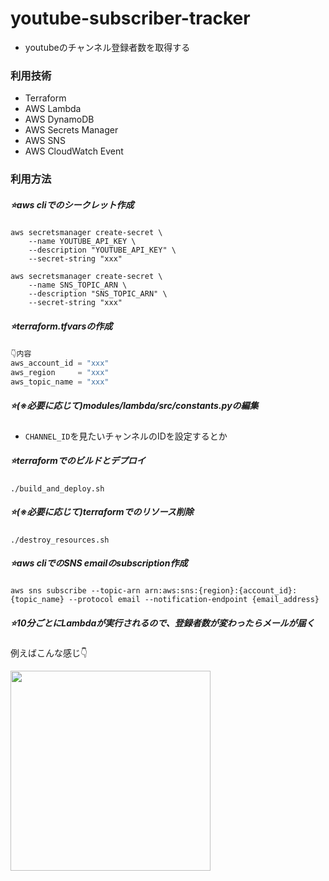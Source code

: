 # youtube-subscriber-tracker
* youtubeのチャンネル登録者数を取得する

### 利用技術
* Terraform
* AWS Lambda
* AWS DynamoDB
* AWS Secrets Manager
* AWS SNS
* AWS CloudWatch Event

### 利用方法

##### ⭐️aws cliでのシークレット作成
```console
aws secretsmanager create-secret \
    --name YOUTUBE_API_KEY \
    --description "YOUTUBE_API_KEY" \
    --secret-string "xxx"

aws secretsmanager create-secret \
    --name SNS_TOPIC_ARN \
    --description "SNS_TOPIC_ARN" \
    --secret-string "xxx"
```

##### ⭐️terraform.tfvarsの作成

```python
👇内容
aws_account_id = "xxx"
aws_region     = "xxx"
aws_topic_name = "xxx"
```

##### ⭐️(※必要に応じて)modules/lambda/src/constants.pyの編集
* `CHANNEL_ID`を見たいチャンネルのIDを設定するとか

##### ⭐️terraformでのビルドとデプロイ
```console
./build_and_deploy.sh
```

##### ⭐️(※必要に応じて)terraformでのリソース削除
```console
./destroy_resources.sh
```

##### ⭐️aws cliでのSNS emailのsubscription作成

```console
aws sns subscribe --topic-arn arn:aws:sns:{region}:{account_id}:{topic_name} --protocol email --notification-endpoint {email_address}
```

##### ⭐️10分ごとにLambdaが実行されるので、登録者数が変わったらメールが届く
例えばこんな感じ👇

<img src="https://github.com/atamakonkurii/youtube-subscriber-tracker/assets/71773200/c9d1228a-4f4e-4e20-83e0-d4a1eddc723a" width="320px">
